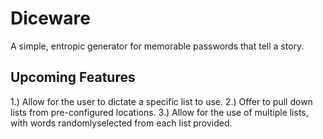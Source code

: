 # Diceware
A simple, entropic generator for memorable passwords that tell a story.

## Upcoming Features
1.) Allow for the user to dictate a specific list to use.
2.) Offer to pull down lists from pre-configured locations.
3.) Allow for the use of multiple lists, with words randomlyselected
    from each list provided.
